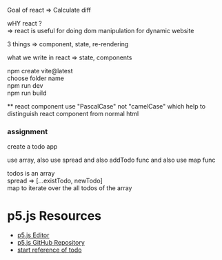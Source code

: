 Goal of react => Calculate diff

wHY react ?  
=> react is useful for doing dom manipulation for dynamic website

3 things => component, state, re-rendering

what we write in react => state, components

npm create vite@latest  
choose folder name  
npm run dev  
npm run build

\*\* react component use "PascalCase" not "camelCase" which help to distinguish react component from normal html

### assignment

create a todo app

use array, also use spread and also addTodo func and also use map func

todos is an array  
spread => [...existTodo, newTodo]  
map to iterate over the all todos of the array

# p5.js Resources

-   [p5.js Editor](https://editor.p5js.org)
-   [p5.js GitHub Repository](https://github.com/processing/p5.js-web-editor)
-   [start reference of todo](https://gist.github.com/hkirat/72c853e51450c0689b03f89b022d34f6)
